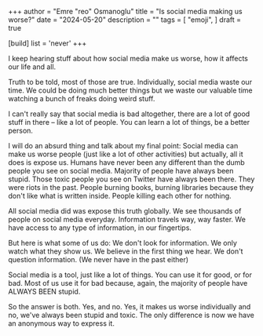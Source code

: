 +++
author = "Emre \"reo\" Osmanoglu"
title = "Is social media making us worse?"
date = "2024-05-20"
description = ""
tags = [
    "emoji",
]
draft = true

[build]
    list = 'never'
+++
<!--more-->

I keep hearing stuff about how social media make us worse, how it affects our life and all.

Truth to be told, most of those are true. Individually, social media waste our time. We could be doing much better things but we waste our valuable time watching a bunch of freaks doing weird stuff.

I can't really say that social media is bad altogether, there are a lot of good stuff in there – like a lot of people. You can learn a lot of things, be a better person.

I will do an absurd thing and talk about my final point: Social media can make us worse people (just like a lot of other activities) but actually, all it does is expose us. Humans have never been any different than the dumb people you see on social media. Majority of people have always been stupid. Those toxic people you see on Twitter have always been there. They were riots in the past. People burning books, burning libraries because they don't like what is written inside. People killing each other for nothing.

All social media did was expose this truth globally. We see thousands of people on social media everyday. Information travels way, way faster. We have access to any type of information, in our fingertips.

But here is what some of us do: We don't look for information. We only watch what they show us. We believe in the first thing we hear. We don't question information. (We never have in the past either)

Social media is a tool, just like a lot of things. You can use it for good, or for bad. Most of us use it for bad because, again, the majority of people have ALWAYS BEEN stupid.

So the answer is both. Yes, and no. Yes, it makes us worse individually and no, we've always been stupid and toxic. The only difference is now we have an anonymous way to express it.
